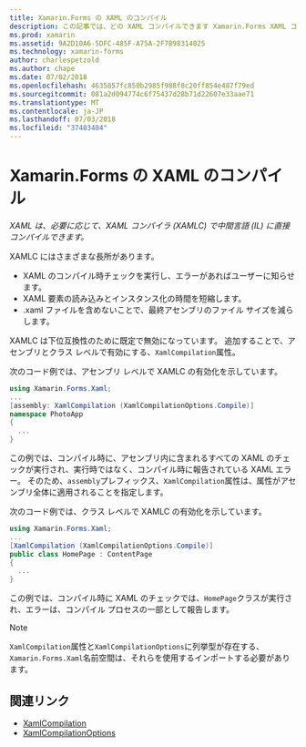 ```yaml
---
title: Xamarin.Forms の XAML のコンパイル
description: この記事では、どの XAML コンパイルできます Xamarin.Forms XAML コンパイラ (XAMLC) で中間言語 (IL) に直接について説明します。
ms.prod: xamarin
ms.assetid: 9A2D10A6-5DFC-485F-A75A-2F7B98314025
ms.technology: xamarin-forms
author: charlespetzold
ms.author: chape
ms.date: 07/02/2018
ms.openlocfilehash: 4635857fc850b2985f988f8c20ff854e487f79ed
ms.sourcegitcommit: 081a2d094774c6f75437d28b71d22607e33aae71
ms.translationtype: MT
ms.contentlocale: ja-JP
ms.lasthandoff: 07/03/2018
ms.locfileid: "37403404"
---
```

# <a name="xaml-compilation-in-xamarinforms"></a>Xamarin.Forms の XAML のコンパイル

_XAML は、必要に応じて、XAML コンパイラ (XAMLC) で中間言語 (IL) に直接コンパイルできます。_

XAMLC にはさまざまな長所があります。

- XAML のコンパイル時チェックを実行し、エラーがあればユーザーに知らせます。
- XAML 要素の読み込みとインスタンス化の時間を短縮します。
- .xaml ファイルを含めないことで、最終アセンブリのファイル サイズを減らします。

XAMLC は下位互換性のために既定で無効になっています。 追加することで、アセンブリとクラス レベルで有効にする、`XamlCompilation`属性。

次のコード例では、アセンブリ レベルで XAMLC の有効化を示しています。

```csharp
using Xamarin.Forms.Xaml;
...
[assembly: XamlCompilation (XamlCompilationOptions.Compile)]
namespace PhotoApp
{
  ...
}
```

この例では、コンパイル時に、アセンブリ内に含まれるすべての XAML のチェックが実行され、実行時ではなく、コンパイル時に報告されている XAML エラー。 そのため、`assembly`プレフィックス、`XamlCompilation`属性は、属性がアセンブリ全体に適用されることを指定します。

次のコード例では、クラス レベルで XAMLC の有効化を示しています。

```csharp
using Xamarin.Forms.Xaml;
...
[XamlCompilation (XamlCompilationOptions.Compile)]
public class HomePage : ContentPage
{
  ...
}
```

この例では、コンパイル時に XAML のチェックでは、`HomePage`クラスが実行され、エラーは、コンパイル プロセスの一部として報告します。

> [!NOTE]
> `XamlCompilation`属性と`XamlCompilationOptions`に列挙型が存在する、`Xamarin.Forms.Xaml`名前空間は、それらを使用するインポートする必要があります。


## <a name="related-links"></a>関連リンク

- [XamlCompilation](https://developer.xamarin.com/api/type/Xamarin.Forms.Xaml.XamlCompilationAttribute/)
- [XamlCompilationOptions](https://developer.xamarin.com/api/type/Xamarin.Forms.Xaml.XamlCompilationOptions/)
